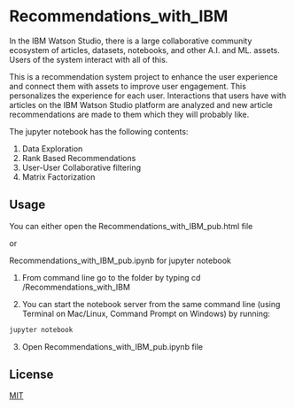 # Recommendations_with_IBM

In the IBM Watson Studio, there is a large collaborative community ecosystem of articles, datasets, notebooks, and other A.I. and ML. assets. Users of the system interact with all of this. 

This is a recommendation system project to enhance the user experience and connect them with assets to improve user engagement. This personalizes the experience for each user. Interactions that users have with articles on the IBM Watson Studio platform are analyzed and new article recommendations are made to them which they will probably like.

The jupyter notebook has the following contents:
1. Data Exploration
2. Rank Based Recommendations
3. User-User Collaborative filtering
4. Matrix Factorization

## Usage

You can either open the Recommendations_with_IBM_pub.html file

or

Recommendations_with_IBM_pub.ipynb for jupyter notebook

1. From command line go to the folder by typing cd /Recommendations_with_IBM

2. You can start the notebook server from the same command line (using Terminal on Mac/Linux, Command Prompt on Windows) by running:
```cmd
jupyter notebook
```
3. Open Recommendations_with_IBM_pub.ipynb file

## License

[MIT](https://choosealicense.com/licenses/mit/)